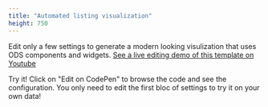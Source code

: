 ```yaml
---
title: "Automated listing visualization"
height: 750
---
```


Edit only a few settings to generate a modern looking visulization that uses ODS components and widgets.
[See a live editing demo of this template on Youtube](https://www.youtube.com/watch?v=huK1bNGjpkE)

Try it! Click on "Edit on CodePen" to browse the code and see the configuration. 
You only need to edit the first bloc of settings to try it on your own data!
